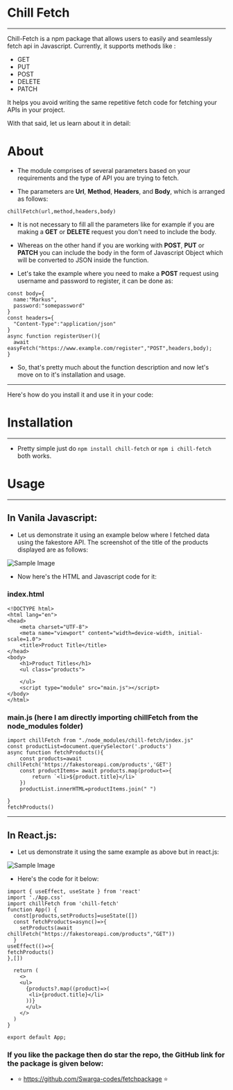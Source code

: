 
# Chill Fetch
---

Chill-Fetch is a npm package that allows users to easily and seamlessly fetch api in Javascript. Currently, it supports methods like :

- GET
- PUT
- POST
- DELETE
- PATCH

It helps you avoid writing the same repetitive fetch code for fetching your APIs in your project.

With that said, let us learn about it in detail:

# About

- The module comprises of several parameters based on your requirements and the type of API you are trying to fetch.

- The parameters are **Url**, **Method**, **Headers**, and **Body**, which is arranged as follows:

```
chillFetch(url,method,headers,body)
```
- It is not necessary to fill all the parameters like for example if you are making a **GET** or **DELETE** request you don't need to include the body.

- Whereas on the other hand if you are working with **POST**, **PUT** or **PATCH** you can include the body in the form of Javascript Object which will be converted to JSON inside the function.

- Let's take the example where you need to make a **POST** request using username and password to register, it can be done as:

```
const body={
  name:"Markus",
  password:"somepassword"
}
const headers={
  "Content-Type":"application/json"
}
async function registerUser(){
  await easyFetch("https://www.example.com/register","POST",headers,body);
}
```
- So, that's pretty much about the function description and now let's move on to it's installation and usage.

---

Here's how do you install it and use it in your code:

# Installation
---
- Pretty simple just do ```npm install chill-fetch``` or 
```npm i chill-fetch``` both works.

# Usage
---
## In Vanila Javascript:
- Let us demonstrate it using an example below where I fetched data using the fakestore API. The screenshot of the title of the products displayed are as follows:

![Sample Image](https://res.cloudinary.com/durzrvxwt/image/upload/v1696363732/vanilla_t93syb.png)

- Now here's the HTML and Javascript code for it:
### index.html
```
<!DOCTYPE html>
<html lang="en">
<head>
    <meta charset="UTF-8">
    <meta name="viewport" content="width=device-width, initial-scale=1.0">
    <title>Product Title</title>
</head>
<body>
    <h1>Product Titles</h1>
    <ul class="products">
   
    </ul>
    <script type="module" src="main.js"></script>
</body>
</html>
```
### main.js (here I am directly importing chillFetch from the node_modules folder)
```
import chillFetch from "./node_modules/chill-fetch/index.js"
const productList=document.querySelector('.products')
async function fetchProducts(){
    const products=await chillFetch('https://fakestoreapi.com/products','GET')
    const productItems= await products.map(product=>{
        return `<li>${product.title}</li>`
    })
    productList.innerHTML=productItems.join(" ")

}
fetchProducts()
```
---

## In React.js:
- Let us demonstrate it using the same example as above but in react.js:

![Sample Image](https://res.cloudinary.com/durzrvxwt/image/upload/v1696362361/Screenshot_2023-10-04_011130_hvft5b.png)

- Here's the code for it below:

```
import { useEffect, useState } from 'react'
import './App.css'
import chillFetch from 'chill-fetch'
function App() {
  const[products,setProducts]=useState([])
  const fetchProducts=async()=>{
    setProducts(await chillFetch("https://fakestoreapi.com/products","GET"))
  }
useEffect(()=>{
fetchProducts()
},[])

  return (
    <>
    <ul>
      {products?.map((product)=>(
       <li>{product.title}</li> 
      ))}
      </ul>
    </>
  )
}

export default App;
```

### If you like the package then do star the repo, the GitHub link for the package is given below:

- :star: https://github.com/Swarga-codes/fetchpackage :star:



